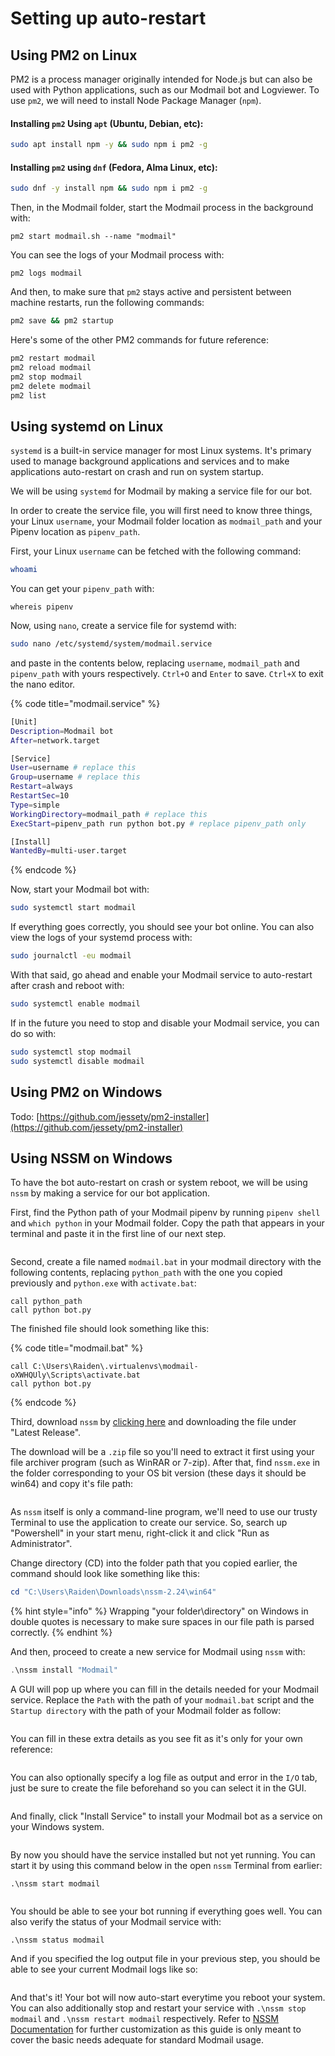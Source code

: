 # Setting up auto-restart

## Using PM2 on Linux

PM2 is a process manager originally intended for Node.js but can also be used with Python applications, such as our Modmail bot and Logviewer. To use `pm2`, we will need to install Node Package Manager (`npm`).

#### Installing `pm2` Using `apt` (Ubuntu, Debian, etc):

```bash
sudo apt install npm -y && sudo npm i pm2 -g
```

#### Installing `pm2` using `dnf` (Fedora, Alma Linux, etc):

```bash
sudo dnf -y install npm && sudo npm i pm2 -g
```

Then, in the Modmail folder, start the Modmail process in the background with:

```
pm2 start modmail.sh --name "modmail"
```

You can see the logs of your Modmail process with:

```
pm2 logs modmail
```

And then, to make sure that `pm2` stays active and persistent between machine restarts, run the following commands:

```bash
pm2 save && pm2 startup
```

Here's some of the other PM2 commands for future reference:

```bash
pm2 restart modmail
pm2 reload modmail
pm2 stop modmail
pm2 delete modmail
pm2 list
```

## Using systemd on Linux

`systemd` is a built-in service manager for most Linux systems. It's primary used to manage background applications and services and to make applications auto-restart on crash and run on system startup.

We will be using `systemd` for Modmail by making a service file for our bot.

In order to create the service file, you will first need to know three things, your Linux `username`, your Modmail folder location as `modmail_path` and your Pipenv location as `pipenv_path`.

First, your Linux `username` can be fetched with the following command:

```bash
whoami
```

You can get your `pipenv_path` with:

```
whereis pipenv
```

Now, using `nano`, create a service file for systemd with:

```bash
sudo nano /etc/systemd/system/modmail.service
```

and paste in the contents below, replacing `username`, `modmail_path` and `pipenv_path` with yours respectively. `Ctrl+O` and `Enter` to save. `Ctrl+X` to exit the nano editor.

{% code title="modmail.service" %}
```bash
[Unit]
Description=Modmail bot
After=network.target

[Service]
User=username # replace this
Group=username # replace this
Restart=always
RestartSec=10
Type=simple
WorkingDirectory=modmail_path # replace this
ExecStart=pipenv_path run python bot.py # replace pipenv_path only

[Install]
WantedBy=multi-user.target
```
{% endcode %}

Now, start your Modmail bot with:

```bash
sudo systemctl start modmail
```

If everything goes correctly, you should see your bot online. You can also view the logs of your systemd process with:

```bash
sudo journalctl -eu modmail
```

With that said, go ahead and enable your Modmail service to auto-restart after crash and reboot with:

```bash
sudo systemctl enable modmail
```

If in the future you need to stop and disable your Modmail service, you can do so with:

```bash
sudo systemctl stop modmail
sudo systemctl disable modmail
```

## Using PM2 on Windows

Todo: [https://github.com/jessety/pm2-installer](https://github.com/jessety/pm2-installer)

## Using NSSM on Windows

To have the bot auto-restart on crash or system reboot, we will be using `nssm` by making a service for our bot application.

First, find the Python path of your Modmail pipenv by running `pipenv shell` and `which python` in your Modmail folder. Copy the path that appears in your terminal and paste it in the first line of our next step.

<figure><img src=".gitbook/assets/image (9).png" alt=""><figcaption></figcaption></figure>

Second, create a file named `modmail.bat` in your modmail directory with the following contents, replacing `python_path` with the one you copied previously and `python.exe` with `activate.bat`:

```batch
call python_path
call python bot.py
```

The finished file should look something like this:

{% code title="modmail.bat" %}
```batch
call C:\Users\Raiden\.virtualenvs\modmail-oXWHQUly\Scripts\activate.bat
call python bot.py
```
{% endcode %}

Third, download `nssm` by [clicking here](http://nssm.cc/download) and downloading the file under "Latest Release".

The download will be a `.zip` file so you'll need to extract it first using your file archiver program (such as WinRAR or 7-zip). After that, find `nssm.exe` in the folder corresponding to your OS bit version (these days it should be win64) and copy it's file path:

<figure><img src=".gitbook/assets/image (1).png" alt=""><figcaption></figcaption></figure>

As `nssm` itself is only a command-line program, we'll need to use our trusty Terminal to use the application to create our service. So, search up "Powershell" in your start menu, right-click it and click "Run as Administrator".&#x20;

Change directory (CD) into the folder path that you copied earlier, the command should look like something like this:

```powershell
cd "C:\Users\Raiden\Downloads\nssm-2.24\win64"
```

{% hint style="info" %}
Wrapping "your folder\directory" on Windows in double quotes is necessary to make sure spaces in our file path is parsed correctly.
{% endhint %}

And then, proceed to create a new service for Modmail using `nssm` with:

```powershell
.\nssm install "Modmail"
```

A GUI will pop up where you can fill in the details needed for your Modmail service. Replace the `Path` with the path of your `modmail.bat` script and the `Startup directory` with the path of your Modmail folder as follow:

<figure><img src=".gitbook/assets/image.png" alt=""><figcaption></figcaption></figure>

You can fill in these extra details as you see fit as it's only for your own reference:

<figure><img src=".gitbook/assets/image (11).png" alt=""><figcaption></figcaption></figure>

You can also optionally specify a log file as output and error in the `I/O` tab, just be sure to create the file beforehand so you can select it in the GUI.

<figure><img src=".gitbook/assets/image (5).png" alt=""><figcaption></figcaption></figure>

And finally, click "Install Service" to install your Modmail bot as a service on your Windows system.

<figure><img src=".gitbook/assets/image (2).png" alt=""><figcaption></figcaption></figure>

By now you should have the service installed but not yet running. You can start it by using this command below in the open `nssm` Terminal from earlier:

```
.\nssm start modmail
```

<figure><img src=".gitbook/assets/image (10).png" alt=""><figcaption></figcaption></figure>

You should be able to see your bot running if everything goes well. You can also verify the status of your Modmail service with:

```
.\nssm status modmail
```

And if you specified the log output file in your previous step, you should be able to see your current Modmail logs like so:

<figure><img src=".gitbook/assets/image (8).png" alt=""><figcaption></figcaption></figure>

And that's it! Your bot will now auto-start everytime you reboot your system. You can also additionally stop and restart your service with `.\nssm stop modmail` and `.\nssm restart modmail` respectively. Refer to [NSSM Documentation](http://nssm.cc/usage) for further customization as this guide is only meant to cover the basic needs adequate for standard Modmail usage.
